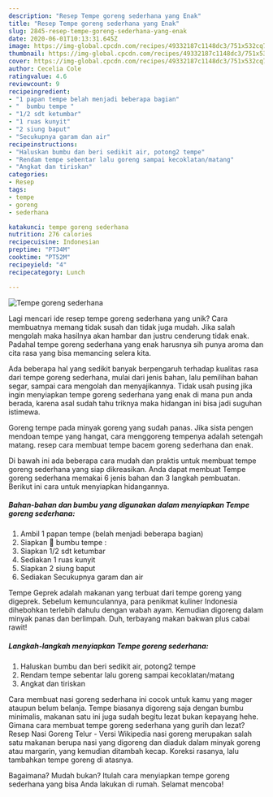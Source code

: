 ```yaml
---
description: "Resep Tempe goreng sederhana yang Enak"
title: "Resep Tempe goreng sederhana yang Enak"
slug: 2845-resep-tempe-goreng-sederhana-yang-enak
date: 2020-06-01T10:13:31.645Z
image: https://img-global.cpcdn.com/recipes/49332187c1148dc3/751x532cq70/tempe-goreng-sederhana-foto-resep-utama.jpg
thumbnail: https://img-global.cpcdn.com/recipes/49332187c1148dc3/751x532cq70/tempe-goreng-sederhana-foto-resep-utama.jpg
cover: https://img-global.cpcdn.com/recipes/49332187c1148dc3/751x532cq70/tempe-goreng-sederhana-foto-resep-utama.jpg
author: Cecelia Cole
ratingvalue: 4.6
reviewcount: 9
recipeingredient:
- "1 papan tempe belah menjadi beberapa bagian"
- "  bumbu tempe "
- "1/2 sdt ketumbar"
- "1 ruas kunyit"
- "2 siung baput"
- "Secukupnya garam dan air"
recipeinstructions:
- "Haluskan bumbu dan beri sedikit air, potong2 tempe"
- "Rendam tempe sebentar lalu goreng sampai kecoklatan/matang"
- "Angkat dan tiriskan"
categories:
- Resep
tags:
- tempe
- goreng
- sederhana

katakunci: tempe goreng sederhana 
nutrition: 276 calories
recipecuisine: Indonesian
preptime: "PT34M"
cooktime: "PT52M"
recipeyield: "4"
recipecategory: Lunch

---
```



![Tempe goreng sederhana](https://img-global.cpcdn.com/recipes/49332187c1148dc3/751x532cq70/tempe-goreng-sederhana-foto-resep-utama.jpg)

Lagi mencari ide resep tempe goreng sederhana yang unik? Cara membuatnya memang tidak susah dan tidak juga mudah. Jika salah mengolah maka hasilnya akan hambar dan justru cenderung tidak enak. Padahal tempe goreng sederhana yang enak harusnya sih punya aroma dan cita rasa yang bisa memancing selera kita.

Ada beberapa hal yang sedikit banyak berpengaruh terhadap kualitas rasa dari tempe goreng sederhana, mulai dari jenis bahan, lalu pemilihan bahan segar, sampai cara mengolah dan menyajikannya. Tidak usah pusing jika ingin menyiapkan tempe goreng sederhana yang enak di mana pun anda berada, karena asal sudah tahu triknya maka hidangan ini bisa jadi suguhan istimewa.

Goreng tempe pada minyak goreng yang sudah panas. Jika sista pengen mendoan tempe yang hangat, cara menggoreng tempenya adalah setengah matang. resep cara membuat tempe bacem goreng sederhana dan enak.


Di bawah ini ada beberapa cara mudah dan praktis untuk membuat tempe goreng sederhana yang siap dikreasikan. Anda dapat membuat Tempe goreng sederhana memakai 6 jenis bahan dan 3 langkah pembuatan. Berikut ini cara untuk menyiapkan hidangannya.

<!--inarticleads1-->

##### Bahan-bahan dan bumbu yang digunakan dalam menyiapkan Tempe goreng sederhana:

1. Ambil 1 papan tempe (belah menjadi beberapa bagian)
1. Siapkan  🌸 bumbu tempe :
1. Siapkan 1/2 sdt ketumbar
1. Sediakan 1 ruas kunyit
1. Siapkan 2 siung baput
1. Sediakan Secukupnya garam dan air


Tempe Geprek adalah makanan yang terbuat dari tempe goreng yang digeprek. Sebelum kemunculannya, para penikmat kuliner Indonesia dihebohkan terlebih dahulu dengan wabah ayam. Kemudian digoreng dalam minyak panas dan berlimpah. Duh, terbayang makan bakwan plus cabai rawit! 

<!--inarticleads2-->

##### Langkah-langkah menyiapkan Tempe goreng sederhana:

1. Haluskan bumbu dan beri sedikit air, potong2 tempe
1. Rendam tempe sebentar lalu goreng sampai kecoklatan/matang
1. Angkat dan tiriskan


Cara membuat nasi goreng sederhana ini cocok untuk kamu yang mager ataupun belum belanja. Tempe biasanya digoreng saja dengan bumbu minimalis, makanan satu ini juga sudah begitu lezat bukan kepayang hehe. Gimana cara membuat tempe goreng sederhana yang gurih dan lezat? Resep Nasi Goreng Telur - Versi Wikipedia nasi goreng merupakan salah satu makanan berupa nasi yang digoreng dan diaduk dalam minyak goreng atau margarin, yang kemudian ditambah kecap. Koreksi rasanya, lalu tambahkan tempe goreng di atasnya. 

Bagaimana? Mudah bukan? Itulah cara menyiapkan tempe goreng sederhana yang bisa Anda lakukan di rumah. Selamat mencoba!

